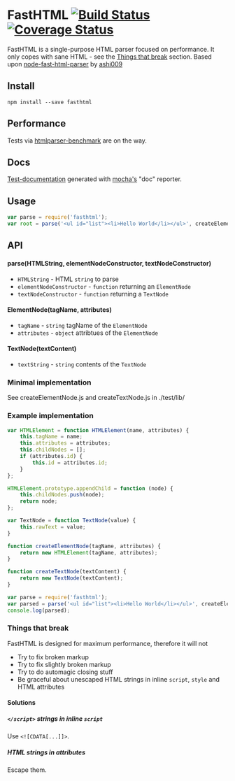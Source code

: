 # FastHTML [![Build Status][3]][4] [![Coverage Status][5]][6]
FastHTML is a single-purpose HTML parser focused on performance. It only copes with sane HTML - see the [Things that break](#things-that-break) section.
Based upon [node-fast-html-parser][0] by [ashi009][1]


## Install

```shell
npm install --save fasthtml
```

## Performance

Tests via [htmlparser-benchmark][2] are on the way.

## Docs
[Test-documentation][7] generated with [mocha's][8] "doc" reporter.

## Usage

```js
var parse = require('fasthtml');
var root = parse('<ul id="list"><li>Hello World</li></ul>', createElementNode, createTextNode);

```

## API

#### parse(HTMLString, elementNodeConstructor, textNodeConstructor)

* `HTMLString` - HTML `string` to parse
* `elementNodeConstructor` - `function` returning an `ElementNode`
* `textNodeConstructor` - `function` returning a `TextNode`

#### ElementNode(tagName, attributes)

* `tagName` - `string` tagName of the `ElementNode`
* `attributes` - `object` attribtues of the `ElementNode`

#### TextNode(textContent)
* `textString` - `string` contents of the `TextNode`


### Minimal implementation
See createElementNode.js and createTextNode.js in ./test/lib/

### Example implementation

```js
var HTMLElement = function HTMLElement(name, attributes) {
    this.tagName = name;
    this.attributes = attributes;
    this.childNodes = [];
    if (attributes.id) {
        this.id = attributes.id;
    }
};

HTMLElement.prototype.appendChild = function (node) {
    this.childNodes.push(node);
    return node;
};

var TextNode = function TextNode(value) {
    this.rawText = value;
}

function createElementNode(tagName, attributes) {
    return new HTMLElement(tagName, attributes);
}

function createTextNode(textContent) {
    return new TextNode(textContent);
}

var parse = require('fasthtml');
var parsed = parse('<ul id="list"><li>Hello World</li></ul>', createElementNode, createTextNode);
console.log(parsed);
```

### Things that break
FastHTML is designed for maximum performance, therefore it will not

* Try to fix broken markup
* Try to fix slightly broken markup
* Try to do automagic closing stuff
* Be graceful about unescaped HTML strings in inline `script`, `style` and HTML attributes

#### Solutions
##### `</script>` strings in inline `script`

Use `<![CDATA[...]]>`.

##### HTML strings in attributes

Escape them.


[0]: https://github.com/ashi009/node-fast-html-parser
[1]: https://github.com/ashi009
[2]: https://github.com/AndreasMadsen/htmlparser-benchmark
[3]: https://travis-ci.org/nerdlabs/fastHTML.svg?branch=master
[4]: https://travis-ci.org/nerdlabs/fastHTML
[5]: https://img.shields.io/coveralls/nerdlabs/fastHTML.svg
[6]: https://coveralls.io/r/nerdlabs/fastHTML
[7]: http://nerdlabs.github.io/fastHTML/docs/
[8]: http://visionmedia.github.io/mocha/
